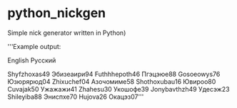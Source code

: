 # python_nickgen
Simple nick generator written in Python)


'''Example output:

English             Русский

Shyfzhoxas49        Эбизеаири94
Futhhhepoth46       Пгэцэюе88
Gosoeowys76         Юзюрярюд04
Zhixuchef04         Азочомиме58
Shothoxubau16       Ювироо80
Cuvajak50           Ужажажи41
Zhahesu30           Укошофе39
Jonybavthzh49       Удесэж23
Shileyiba88         Эниспхе70
Hujova26            Окацэз07'''
